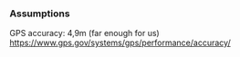 ### Assumptions

GPS accuracy: 4,9m (far enough for us)  
https://www.gps.gov/systems/gps/performance/accuracy/  


